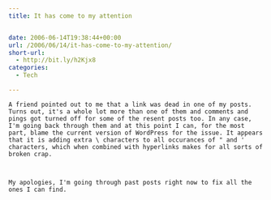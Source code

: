 ```yaml
---
title: It has come to my attention


date: 2006-06-14T19:38:44+00:00
url: /2006/06/14/it-has-come-to-my-attention/
short-url:
  - http://bit.ly/h2Kjx8
categories:
  - Tech

---
```

<div class='microid-mailto+http:sha1:85bab4b4f32b08be75763a3badafd2030ff7174f'>
  
    A friend pointed out to me that a link was dead in one of my posts. Turns out, it's a whole lot more than one of them and comments and pings got turned off for some of the resent posts too. In any case, I'm going back through them and at this point I can, for the most part, blame the current version of WordPress for the issue. It appears that it is adding extra \ characters to all occurances of " and ' characters, which when combined with hyperlinks makes for all sorts of broken crap.
  
  
  
    My apologies, I'm going through past posts right now to fix all the ones I can find.
  
